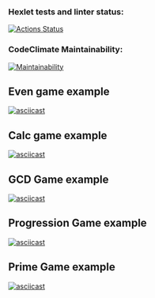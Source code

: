 ### Hexlet tests and linter status:

[![Actions Status](https://github.com/stardustvoid/php-project-45/actions/workflows/hexlet-check.yml/badge.svg)](https://github.com/stardustvoid/php-project-45/actions)

### CodeClimate Maintainability:

[![Maintainability](https://api.codeclimate.com/v1/badges/e48d823f463d4f3051a4/maintainability)](https://codeclimate.com/github/stardustvoid/php-project-45/maintainability)

## Even game example

[![asciicast](https://asciinema.org/a/647328.svg)](https://asciinema.org/a/647328)

## Calc game example

[![asciicast](https://asciinema.org/a/647386.svg)](https://asciinema.org/a/647386)

## GCD Game example

[![asciicast](https://asciinema.org/a/647539.svg)](https://asciinema.org/a/647539)

## Progression Game example

[![asciicast](https://asciinema.org/a/647638.svg)](https://asciinema.org/a/647638)

## Prime Game example

[![asciicast](https://asciinema.org/a/647689.svg)](https://asciinema.org/a/647689)
